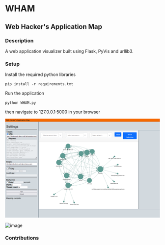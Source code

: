# WHAM
## Web Hacker's Application Map

### Description

A web application visualizer built using Flask, PyVis and urllib3.

### Setup
Install the required python libraries
```
pip install -r requirements.txt
```
Run the application
```
python WHAM.py
```
then navigate to 127.0.0.1:5000 in your browser

<img src="screenshot.png">

![image](https://github.com/user-attachments/assets/81b4b73a-dfba-478a-89e1-3f0646a348ef)

### Contributions


